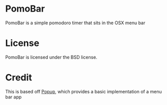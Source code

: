# PomoBar

PomoBar is a simple pomodoro timer that sits in the OSX menu bar

# License

PomoBar is licensed under the BSD license.

# Credit
This is based off [Popup](https://github.com/shpakovski/Popup "popup"), which provides a basic implementation of a menu bar app
